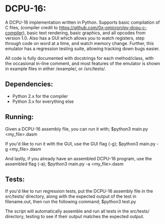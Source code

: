 DCPU-16:
=======
A DCPU-16 implementation written in Python. Supports basic compilation of C files, (compiler credit to https://github.com/0x-omicron/py-dcpu-c-compiler), basic text rendering, basic graphics, and all opcodes from version 1.0. Also has a GUI which allows you to watch registers, step through code on word at a time, and watch memory change. Further, this emulator has a regression testing suite, allowing tracking down bugs easier. 

All code is fully documented with docstrings for each method/class, with the occasional in-line comment, and most features of the emulator is shown in example files in either /example/, or /src/tests/.


Dependencies:
-------------
* Python 2.x for the compiler
* Python 3.x for everything else

Running:
--------
Given a DCPU-16 assembly file, you can run it with;
    $python3 main.py <my_file>.dasm

If you'd like to run it with the GUI, use the GUI flag (-g);
    $python3 main.py -g <my_file>.dasm

And lastly, if you already have an assembled DCPU-16 program, use the assembled flag (-a);
    $python3 main.py -a <my_file>.dasm

Tests:
------
If you'd like to run regression tests, put the DCPU-16 assembly file in the src/tests/ directory, along with the expected output of the test in filename.out, then run the following command;
    $python3 test.py 

The script will automatically assemble and run all tests in the src/tests/ directory, testing to see if their output matches the expected output.



